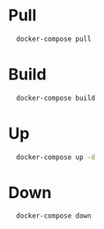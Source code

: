 # Pull
  ```bash
    docker-compose pull
  ```
# Build
  ```bash
    docker-compose build
  ```
# Up
  ```bash
    docker-compose up -d
  ```
# Down
  ```bash
    docker-compose down
  ```
